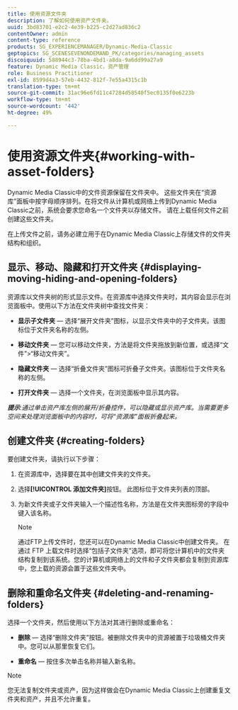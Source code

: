 ```yaml
---
title: 使用资源文件夹
description: 了解如何使用资产文件夹。
uuid: 3bd83701-e2c2-4e39-b225-c2d27ad836c2
contentOwner: admin
content-type: reference
products: SG_EXPERIENCEMANAGER/Dynamic-Media-Classic
geptopics: SG_SCENESEVENONDEMAND_PK/categories/managing_assets
discoiquuid: 588944c3-78ba-4bd1-a8da-9a6dd99a27a9
feature: Dynamic Media Classic，资产管理
role: Business Practitioner
exl-id: 8599d4a3-57eb-4432-812f-7e55a4315c1b
translation-type: tm+mt
source-git-commit: 31ac96e6fd11c47284d58540f5ec0135f0e6223b
workflow-type: tm+mt
source-wordcount: '442'
ht-degree: 49%

---
```


# 使用资源文件夹{#working-with-asset-folders}

Dynamic Media Classic中的文件资源保留在文件夹中。 这些文件夹在“资源库”面板中按字母顺序排列。在将文件从计算机或网络上传到Dynamic Media Classic之前，系统会要求您命名一个文件夹以存储文件。 请在上载任何文件之前创建这些文件夹。

在上传文件之前，请务必建立用于在Dynamic Media Classic上存储文件的文件夹结构和组织。

## 显示、移动、隐藏和打开文件夹 {#displaying-moving-hiding-and-opening-folders}

资源库以文件夹树的形式显示文件。在资源库中选择文件夹时，其内容会显示在浏览面板中。使用以下方法在文件夹树中查找文件夹：

* **显示子文件夹**  — 选择“展开文件夹”图标，以显示文件夹中的子文件夹。该图标位于文件夹名称的左侧。

* **移动文件夹**  — 您可以移动文件夹，方法是将文件夹拖放到新位置，或选择“文件”>“移动文件夹”。

* **隐藏文件夹**  — 选择“折叠文件夹”图标可折叠子文件夹。该图标位于文件夹名称的左侧。

* **打开文件夹**  — 选择一个文件夹，在浏览面板中显示其内容。

***提示&#x200B;**:通过单击资产库左侧的展开/折叠控件，可以隐藏或显示资产库。当需要更多空间来处理浏览面板中的内容时，可将“资源库”面板折叠起来。*

## 创建文件夹 {#creating-folders}

要创建文件夹，请执行以下步骤：

1. 在资源库中，选择要在其中创建文件夹的文件夹。
1. 选择&#x200B;**[!UICONTROL 添加文件夹]**&#x200B;按钮。 此图标位于文件夹列表的顶部。
1. 为新文件夹或子文件夹输入一个描述性名称，方法是在文件夹图标旁的字段中键入该名称。

   >[!NOTE]
   >
   >通过FTP上传文件时，您还可以在Dynamic Media Classic中创建文件夹。 在通过 FTP 上载文件时选择“包括子文件夹”选项，即可将您计算机中的文件夹结构复制到该系统。您的计算机或网络上的文件和子文件夹都会复制到资源库中，您上载的资源会置于这些文件夹中。

## 删除和重命名文件夹 {#deleting-and-renaming-folders}

选择一个文件夹，然后使用以下方法对其进行删除或重命名：

* **删除**  — 选择“删除文件夹”按钮。被删除文件夹中的资源被置于垃圾桶文件夹中。您可以从那里恢复它们。

* **重命名**  — 按住多次单击名称并输入新名称。

>[!NOTE]
>
>您无法复制文件夹或资产，因为这样做会在Dynamic Media Classic上创建重复文件夹和资产，并且不允许重复。

